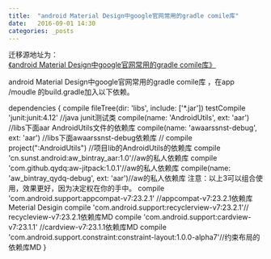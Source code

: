 ```yaml
---
title:  "android Material Design中google官网常用的gradle comile库"
date:   2016-09-01 14:30
categories: _posts
---
```


迁移源地址为：<a href="http://bgwan.blog.163.com/blog/static/239301016201681114450348/">《android Material Design中google官网常用的gradle comile库》</a>

android Material Design中google官网常用的gradle comile库 ，在app /moudle 的build.gradle加入以下依赖。

dependencies {
    compile fileTree(dir: 'libs', include: ['*.jar'])
    testCompile 'junit:junit:4.12' //java junit测试类
    compile(name: 'AndroidUtils', ext: 'aar') //libs下面aar AndroidUtils文件的依赖库
    compile(name: 'awaarssnst-debug', ext: 'aar') //libs下面awaarssnst-debug依赖库
//    compile project(":AndroidUtils") //项目lib的AndroidUtils的依赖库
compile 'cn.sunst.android:aw_bintray_aar:1.0'//aw的私人依赖库
compile 'com.github.qydq:aw-jitpack:1.0.1'//aw的私人依赖库
compile(name: 'aw_bintray_qydq-debug', ext: 'aar')//aw的私人依赖库
注意：以上3可以组合使用，效果更好，因为决定权在你的手中。
    compile 'com.android.support:appcompat-v7:23.2.1' //appcompat-v7:23.2.1依赖库Meterial Desigin
    compile 'com.android.support:recyclerview-v7:23.2.1'// recycleview-v7:23.2.1依赖库MD
    compile 'com.android.support:cardview-v7:23.1.1' //cardview-v7:23.1.1依赖库MD
compile 'com.android.support.constraint:constraint-layout:1.0.0-alpha7'//约束布局的依赖库MD
}
